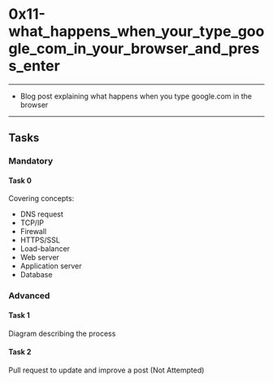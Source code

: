 # 0x11-what_happens_when_your_type_google_com_in_your_browser_and_press_enter

---

* Blog post explaining what happens when you type google.com in the browser

---

## Tasks

### Mandatory

#### Task 0

Covering concepts:
* DNS request
* TCP/IP
* Firewall
* HTTPS/SSL
* Load-balancer
* Web server
* Application server
* Database

### Advanced

#### Task 1

Diagram describing the process

#### Task 2

Pull request to update and improve a post (Not Attempted)
